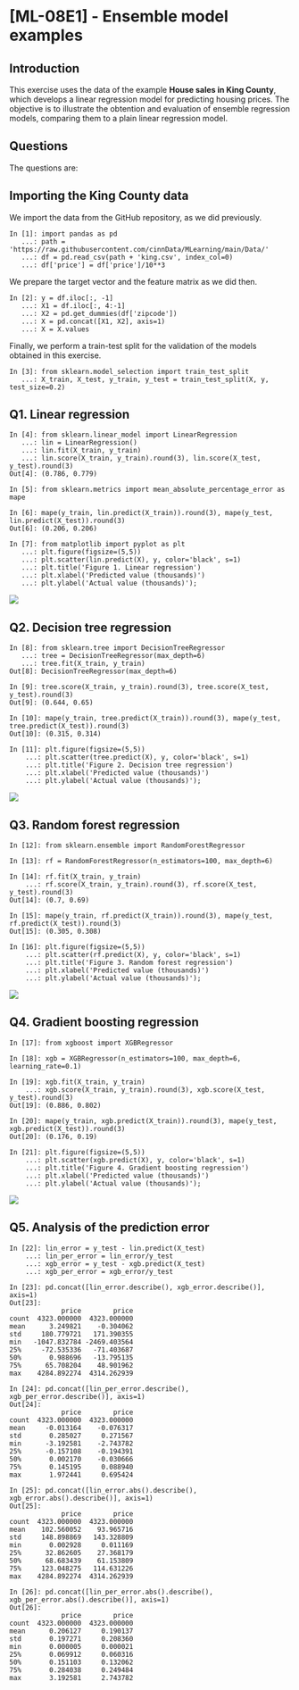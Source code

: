 # [ML-08E1] - Ensemble model examples

## Introduction

This exercise uses the data of the example **House sales in King County**, which develops a linear regression model for predicting housing prices. The objective is to illustrate the obtention and evaluation of ensemble regression models, comparing them to a plain linear regression model.

## Questions

The questions are:

## Importing the King County data

We import the data from the GitHub repository, as we did previously.  

```
In [1]: import pandas as pd
   ...: path = 'https://raw.githubusercontent.com/cinnData/MLearning/main/Data/'
   ...: df = pd.read_csv(path + 'king.csv', index_col=0)
   ...: df['price'] = df['price']/10**3
```

We prepare the target vector and the feature matrix as we did then.

```
In [2]: y = df.iloc[:, -1]
   ...: X1 = df.iloc[:, 4:-1]
   ...: X2 = pd.get_dummies(df['zipcode'])
   ...: X = pd.concat([X1, X2], axis=1)
   ...: X = X.values
```

Finally, we perform a train-test split for the validation of the models obtained in this exercise.

```
In [3]: from sklearn.model_selection import train_test_split
   ...: X_train, X_test, y_train, y_test = train_test_split(X, y, test_size=0.2)
```

## Q1. Linear regression

```
In [4]: from sklearn.linear_model import LinearRegression
   ...: lin = LinearRegression()
   ...: lin.fit(X_train, y_train)
   ...: lin.score(X_train, y_train).round(3), lin.score(X_test, y_test).round(3)
Out[4]: (0.786, 0.779)
```

```
In [5]: from sklearn.metrics import mean_absolute_percentage_error as mape
```

```
In [6]: mape(y_train, lin.predict(X_train)).round(3), mape(y_test, lin.predict(X_test)).round(3)
Out[6]: (0.206, 0.206)
```

```
In [7]: from matplotlib import pyplot as plt
   ...: plt.figure(figsize=(5,5))
   ...: plt.scatter(lin.predict(X), y, color='black', s=1)
   ...: plt.title('Figure 1. Linear regression')
   ...: plt.xlabel('Predicted value (thousands)')
   ...: plt.ylabel('Actual value (thousands)');
```

![](https://github.com/cinnData/MLearning/blob/main/Figures/fig_8e1.1.png)

## Q2. Decision tree regression

```
In [8]: from sklearn.tree import DecisionTreeRegressor
   ...: tree = DecisionTreeRegressor(max_depth=6)
   ...: tree.fit(X_train, y_train)
Out[8]: DecisionTreeRegressor(max_depth=6)
```

```
In [9]: tree.score(X_train, y_train).round(3), tree.score(X_test, y_test).round(3)
Out[9]: (0.644, 0.65)
```

```
In [10]: mape(y_train, tree.predict(X_train)).round(3), mape(y_test, tree.predict(X_test)).round(3)
Out[10]: (0.315, 0.314)
```

```
In [11]: plt.figure(figsize=(5,5))
    ...: plt.scatter(tree.predict(X), y, color='black', s=1)
    ...: plt.title('Figure 2. Decision tree regression')
    ...: plt.xlabel('Predicted value (thousands)')
    ...: plt.ylabel('Actual value (thousands)');
```

![](https://github.com/cinnData/MLearning/blob/main/Figures/fig_8e1.2.png)

## Q3. Random forest regression

```
In [12]: from sklearn.ensemble import RandomForestRegressor
```

```
In [13]: rf = RandomForestRegressor(n_estimators=100, max_depth=6)
```

```
In [14]: rf.fit(X_train, y_train)
    ...: rf.score(X_train, y_train).round(3), rf.score(X_test, y_test).round(3)
Out[14]: (0.7, 0.69)
```

```
In [15]: mape(y_train, rf.predict(X_train)).round(3), mape(y_test, rf.predict(X_test)).round(3)
Out[15]: (0.305, 0.308)
```

```
In [16]: plt.figure(figsize=(5,5))
    ...: plt.scatter(rf.predict(X), y, color='black', s=1)
    ...: plt.title('Figure 3. Random forest regression')
    ...: plt.xlabel('Predicted value (thousands)')
    ...: plt.ylabel('Actual value (thousands)');
```

![](https://github.com/cinnData/MLearning/blob/main/Figures/fig_8e1.3.png)

## Q4. Gradient boosting regression

```
In [17]: from xgboost import XGBRegressor
```

```
In [18]: xgb = XGBRegressor(n_estimators=100, max_depth=6, learning_rate=0.1)
```

```
In [19]: xgb.fit(X_train, y_train)
    ...: xgb.score(X_train, y_train).round(3), xgb.score(X_test, y_test).round(3)
Out[19]: (0.886, 0.802)
```

```
In [20]: mape(y_train, xgb.predict(X_train)).round(3), mape(y_test, xgb.predict(X_test)).round(3)
Out[20]: (0.176, 0.19)
```

```
In [21]: plt.figure(figsize=(5,5))
    ...: plt.scatter(xgb.predict(X), y, color='black', s=1)
    ...: plt.title('Figure 4. Gradient boosting regression')
    ...: plt.xlabel('Predicted value (thousands)')
    ...: plt.ylabel('Actual value (thousands)');
```

![](https://github.com/cinnData/MLearning/blob/main/Figures/fig_8e1.4.png)

## Q5. Analysis of the prediction error

```
In [22]: lin_error = y_test - lin.predict(X_test)
    ...: lin_per_error = lin_error/y_test
    ...: xgb_error = y_test - xgb.predict(X_test)
    ...: xgb_per_error = xgb_error/y_test
```

```
In [23]: pd.concat([lin_error.describe(), xgb_error.describe()], axis=1)
Out[23]: 
             price        price
count  4323.000000  4323.000000
mean      3.249821    -0.304062
std     180.779721   171.390355
min   -1047.832784 -2469.403564
25%     -72.535336   -71.403687
50%       0.988696   -13.795135
75%      65.708204    48.901962
max    4284.892274  4314.262939
```

```
In [24]: pd.concat([lin_per_error.describe(), xgb_per_error.describe()], axis=1)
Out[24]: 
             price        price
count  4323.000000  4323.000000
mean     -0.013164    -0.076317
std       0.285027     0.271567
min      -3.192581    -2.743782
25%      -0.157108    -0.194391
50%       0.002170    -0.030666
75%       0.145195     0.088940
max       1.972441     0.695424
```

```
In [25]: pd.concat([lin_error.abs().describe(), xgb_error.abs().describe()], axis=1)
Out[25]: 
             price        price
count  4323.000000  4323.000000
mean    102.560052    93.965716
std     148.898869   143.328809
min       0.002928     0.011169
25%      32.862605    27.368179
50%      68.683439    61.153809
75%     123.048275   114.631226
max    4284.892274  4314.262939
```

```
In [26]: pd.concat([lin_per_error.abs().describe(), xgb_per_error.abs().describe()], axis=1)
Out[26]: 
             price        price
count  4323.000000  4323.000000
mean      0.206127     0.190137
std       0.197271     0.208360
min       0.000005     0.000021
25%       0.069912     0.060316
50%       0.151103     0.132062
75%       0.284038     0.249484
max       3.192581     2.743782
```
